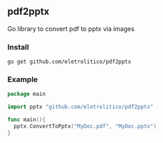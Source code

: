 ## pdf2pptx
Go library to convert pdf to pptx via images

### Install

    go get github.com/eletrolitico/pdf2pptx
    
    
### Example
```go
package main

import pptx "github.com/eletrolitico/pdf2pptx"

func main(){
  pptx.ConvertToPptx("MyDoc.pdf", "MyDoc.pptx")
}
```

